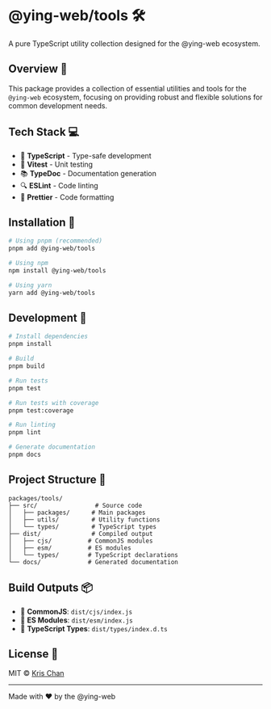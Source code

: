 # @ying-web/tools 🛠️

A pure TypeScript utility collection designed for the @ying-web ecosystem.

## Overview 🌟

This package provides a collection of essential utilities and tools for the `@ying-web` ecosystem, focusing on providing robust and flexible solutions for common development needs.

## Tech Stack 💻

-   📘 **TypeScript** - Type-safe development
-   🧪 **Vitest** - Unit testing
-   📚 **TypeDoc** - Documentation generation
-   🔍 **ESLint** - Code linting
-   🎨 **Prettier** - Code formatting

## Installation 🚀

```bash
# Using pnpm (recommended)
pnpm add @ying-web/tools

# Using npm
npm install @ying-web/tools

# Using yarn
yarn add @ying-web/tools
```

## Development 🔧

```bash
# Install dependencies
pnpm install

# Build
pnpm build

# Run tests
pnpm test

# Run tests with coverage
pnpm test:coverage

# Run linting
pnpm lint

# Generate documentation
pnpm docs
```

## Project Structure 📂

```
packages/tools/
├── src/                # Source code
│   ├── packages/      # Main packages
│   ├── utils/         # Utility functions
│   └── types/         # TypeScript types
├── dist/              # Compiled output
│   ├── cjs/          # CommonJS modules
│   ├── esm/          # ES modules
│   └── types/        # TypeScript declarations
└── docs/             # Generated documentation
```

## Build Outputs 📦

-   📁 **CommonJS**: `dist/cjs/index.js`
-   📁 **ES Modules**: `dist/esm/index.js`
-   📁 **TypeScript Types**: `dist/types/index.d.ts`

## License 📄

MIT © [Kris Chan](https://github.com/KRISACHAN)

---

Made with ❤️ by the @ying-web

